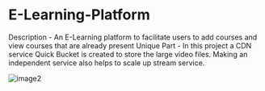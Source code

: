 # E-Learning-Platform

Description - An E-Learning platform to facilitate users to add courses and view courses that are already present
Unique Part - In this project a CDN service Quick Bucket is created to store the large video files. Making an independent service also helps to scale up stream service.


![image2](https://github.com/kamran-hassan/E-Learning-Platform/assets/52744272/968bc530-8867-4da6-a0dc-c46bb448d41d)

